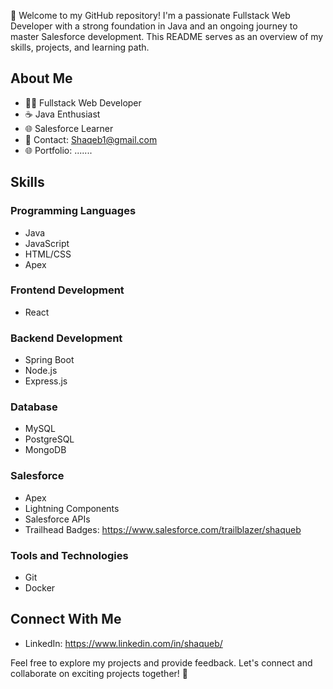 🚀 Welcome to my GitHub repository! I'm a passionate Fullstack Web Developer with a strong foundation in Java and an ongoing journey to master Salesforce development. This README serves as an overview of my skills, projects, and learning path.

## About Me

- 👨‍💻 Fullstack Web Developer
- ☕ Java Enthusiast
- 🌐 Salesforce Learner
- 📧 Contact: Shaqeb1@gmail.com
- 🌐 Portfolio: .......

## Skills

### Programming Languages

- Java
- JavaScript
- HTML/CSS
- Apex

### Frontend Development

- React

### Backend Development

- Spring Boot
- Node.js
- Express.js

### Database

- MySQL
- PostgreSQL
- MongoDB

### Salesforce

- Apex
- Lightning Components
- Salesforce APIs
- Trailhead Badges: https://www.salesforce.com/trailblazer/shaqueb

### Tools and Technologies

- Git
- Docker


## Connect With Me

- LinkedIn: https://www.linkedin.com/in/shaqueb/

Feel free to explore my projects and provide feedback. Let's connect and collaborate on exciting projects together! 🌟

